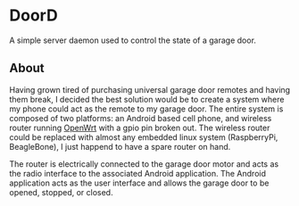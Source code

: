 # DoorD
A simple server daemon used to control the state of a garage door.

## About
Having grown tired of purchasing universal garage door remotes and having them break, I decided the best solution would be to create a
system where my phone could act as the remote to my garage door. The entire system is composed of two platforms: an Android based cell
phone, and wireless router running [OpenWrt](https://openwrt.org) with a gpio pin broken out. The wireless router could be replaced with
almost any embedded linux system (RaspberryPi, BeagleBone), I just happend to have a spare router on hand.

The router is electrically connected to the garage door motor and acts as the radio interface to the associated Android application. The
Android application acts as the user interface and allows the garage door to be opened, stopped, or closed. 
